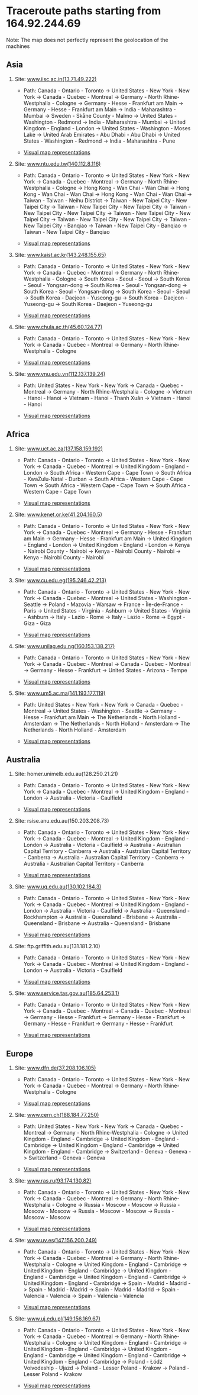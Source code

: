 # Traceroute paths starting from 164.92.244.69

Note: The map does not perfectly represent the geolocation of the machines

## Asia

1. Site: www.iisc.ac.in(13.71.49.222)

   - Path: 
Canada - Ontario - Toronto -> United States - New York - New York -> Canada - Quebec - Montreal -> Germany - North Rhine-Westphalia - Cologne -> Germany - Hesse - Frankfurt am Main -> Germany - Hesse - Frankfurt am Main -> India - Maharashtra - Mumbai -> Sweden - Skåne County - Malmo -> United States - Washington - Redmond -> India - Maharashtra - Mumbai -> United Kingdom - England - London -> United States - Washington - Moses Lake -> United Arab Emirates - Abu Dhabi - Abu Dhabi -> United States - Washington - Redmond -> India - Maharashtra - Pune

   - [Visual map representations](docs/dns_solved_ips/maps/Asia/out_map_1.html)

2. Site: www.ntu.edu.tw(140.112.8.116)

   - Path: 
Canada - Ontario - Toronto -> United States - New York - New York -> Canada - Quebec - Montreal -> Germany - North Rhine-Westphalia - Cologne -> Hong Kong - Wan Chai - Wan Chai -> Hong Kong - Wan Chai - Wan Chai -> Hong Kong - Wan Chai - Wan Chai -> Taiwan - Taiwan - Neihu District -> Taiwan - New Taipei City - New Taipei City -> Taiwan - New Taipei City - New Taipei City -> Taiwan - New Taipei City - New Taipei City -> Taiwan - New Taipei City - New Taipei City -> Taiwan - New Taipei City - New Taipei City -> Taiwan - New Taipei City - Banqiao -> Taiwan - New Taipei City - Banqiao -> Taiwan - New Taipei City - Banqiao

   - [Visual map representations](docs/dns_solved_ips/maps/Asia/out_map_2.html)

3. Site: www.kaist.ac.kr(143.248.155.65)

   - Path: 
Canada - Ontario - Toronto -> United States - New York - New York -> Canada - Quebec - Montreal -> Germany - North Rhine-Westphalia - Cologne -> South Korea - Seoul - Seoul -> South Korea - Seoul - Yongsan-dong -> South Korea - Seoul - Yongsan-dong -> South Korea - Seoul - Yongsan-dong -> South Korea - Seoul - Seoul -> South Korea - Daejeon - Yuseong-gu -> South Korea - Daejeon - Yuseong-gu -> South Korea - Daejeon - Yuseong-gu

   - [Visual map representations](docs/dns_solved_ips/maps/Asia/out_map_3.html)

4. Site: www.chula.ac.th(45.60.124.77)

   - Path: 
Canada - Ontario - Toronto -> United States - New York - New York -> Canada - Quebec - Montreal -> Germany - North Rhine-Westphalia - Cologne

   - [Visual map representations](docs/dns_solved_ips/maps/Asia/out_map_4.html)

5. Site: www.vnu.edu.vn(112.137.139.24)

   - Path: 
United States - New York - New York -> Canada - Quebec - Montreal -> Germany - North Rhine-Westphalia - Cologne -> Vietnam - Hanoi - Hanoi -> Vietnam - Hanoi - Thanh Xuân -> Vietnam - Hanoi - Hanoi

   - [Visual map representations](docs/dns_solved_ips/maps/Asia/out_map_5.html)

## Africa

1. Site: www.uct.ac.za(137.158.159.192)

   - Path: 
Canada - Ontario - Toronto -> United States - New York - New York -> Canada - Quebec - Montreal -> United Kingdom - England - London -> South Africa - Western Cape - Cape Town -> South Africa - KwaZulu-Natal - Durban -> South Africa - Western Cape - Cape Town -> South Africa - Western Cape - Cape Town -> South Africa - Western Cape - Cape Town

   - [Visual map representations](docs/dns_solved_ips/maps/Africa/out_map_1.html)

2. Site: www.kenet.or.ke(41.204.160.5)

   - Path: 
Canada - Ontario - Toronto -> United States - New York - New York -> Canada - Quebec - Montreal -> Germany - Hesse - Frankfurt am Main -> Germany - Hesse - Frankfurt am Main -> United Kingdom - England - London -> United Kingdom - England - London -> Kenya - Nairobi County - Nairobi -> Kenya - Nairobi County - Nairobi -> Kenya - Nairobi County - Nairobi

   - [Visual map representations](docs/dns_solved_ips/maps/Africa/out_map_2.html)

3. Site: www.cu.edu.eg(195.246.42.213)

   - Path: 
Canada - Ontario - Toronto -> United States - New York - New York -> Canada - Quebec - Montreal -> United States - Washington - Seattle -> Poland - Mazovia - Warsaw -> France - Île-de-France - Paris -> United States - Virginia - Ashburn -> United States - Virginia - Ashburn -> Italy - Lazio - Rome -> Italy - Lazio - Rome -> Egypt - Giza - Giza

   - [Visual map representations](docs/dns_solved_ips/maps/Africa/out_map_3.html)

4. Site: www.unilag.edu.ng(160.153.138.217)

   - Path: 
Canada - Ontario - Toronto -> United States - New York - New York -> Canada - Quebec - Montreal -> Canada - Quebec - Montreal -> Germany - Hesse - Frankfurt -> United States - Arizona - Tempe

   - [Visual map representations](docs/dns_solved_ips/maps/Africa/out_map_4.html)

5. Site: www.um5.ac.ma(141.193.177.119)

   - Path: 
United States - New York - New York -> Canada - Quebec - Montreal -> United States - Washington - Seattle -> Germany - Hesse - Frankfurt am Main -> The Netherlands - North Holland - Amsterdam -> The Netherlands - North Holland - Amsterdam -> The Netherlands - North Holland - Amsterdam

   - [Visual map representations](docs/dns_solved_ips/maps/Africa/out_map_5.html)

## Australia

1. Site: homer.unimelb.edu.au(128.250.21.21)

   - Path: 
Canada - Ontario - Toronto -> United States - New York - New York -> Canada - Quebec - Montreal -> United Kingdom - England - London -> Australia - Victoria - Caulfield

   - [Visual map representations](docs/dns_solved_ips/maps/Australia/out_map_1.html)

2. Site: rsise.anu.edu.au(150.203.208.73)

   - Path: 
Canada - Ontario - Toronto -> United States - New York - New York -> Canada - Quebec - Montreal -> United Kingdom - England - London -> Australia - Victoria - Caulfield -> Australia - Australian Capital Territory - Canberra -> Australia - Australian Capital Territory - Canberra -> Australia - Australian Capital Territory - Canberra -> Australia - Australian Capital Territory - Canberra

   - [Visual map representations](docs/dns_solved_ips/maps/Australia/out_map_2.html)

3. Site: www.uq.edu.au(130.102.184.3)

   - Path: 
Canada - Ontario - Toronto -> United States - New York - New York -> Canada - Quebec - Montreal -> United Kingdom - England - London -> Australia - Victoria - Caulfield -> Australia - Queensland - Rockhampton -> Australia - Queensland - Brisbane -> Australia - Queensland - Brisbane -> Australia - Queensland - Brisbane

   - [Visual map representations](docs/dns_solved_ips/maps/Australia/out_map_3.html)

4. Site: ftp.griffith.edu.au(131.181.2.10)

   - Path: 
Canada - Ontario - Toronto -> United States - New York - New York -> Canada - Quebec - Montreal -> United Kingdom - England - London -> Australia - Victoria - Caulfield

   - [Visual map representations](docs/dns_solved_ips/maps/Australia/out_map_4.html)

5. Site: www.service.tas.gov.au(185.64.253.1)

   - Path: 
Canada - Ontario - Toronto -> United States - New York - New York -> Canada - Quebec - Montreal -> Canada - Quebec - Montreal -> Germany - Hesse - Frankfurt -> Germany - Hesse - Frankfurt -> Germany - Hesse - Frankfurt -> Germany - Hesse - Frankfurt

   - [Visual map representations](docs/dns_solved_ips/maps/Australia/out_map_5.html)

## Europe

1. Site: www.dfn.de(37.208.106.105)

   - Path: 
Canada - Ontario - Toronto -> United States - New York - New York -> Canada - Quebec - Montreal -> Germany - North Rhine-Westphalia - Cologne

   - [Visual map representations](docs/dns_solved_ips/maps/Europe/out_map_1.html)

2. Site: www.cern.ch(188.184.77.250)

   - Path: 
United States - New York - New York -> Canada - Quebec - Montreal -> Germany - North Rhine-Westphalia - Cologne -> United Kingdom - England - Cambridge -> United Kingdom - England - Cambridge -> United Kingdom - England - Cambridge -> United Kingdom - England - Cambridge -> Switzerland - Geneva - Geneva -> Switzerland - Geneva - Geneva

   - [Visual map representations](docs/dns_solved_ips/maps/Europe/out_map_2.html)

3. Site: www.ras.ru(93.174.130.82)

   - Path: 
Canada - Ontario - Toronto -> United States - New York - New York -> Canada - Quebec - Montreal -> Germany - North Rhine-Westphalia - Cologne -> Russia - Moscow - Moscow -> Russia - Moscow - Moscow -> Russia - Moscow - Moscow -> Russia - Moscow - Moscow

   - [Visual map representations](docs/dns_solved_ips/maps/Europe/out_map_3.html)

4. Site: www.uv.es(147.156.200.249)

   - Path: 
Canada - Ontario - Toronto -> United States - New York - New York -> Canada - Quebec - Montreal -> Germany - North Rhine-Westphalia - Cologne -> United Kingdom - England - Cambridge -> United Kingdom - England - Cambridge -> United Kingdom - England - Cambridge -> United Kingdom - England - Cambridge -> United Kingdom - England - Cambridge -> Spain - Madrid - Madrid -> Spain - Madrid - Madrid -> Spain - Madrid - Madrid -> Spain - Valencia - Valencia -> Spain - Valencia - Valencia

   - [Visual map representations](docs/dns_solved_ips/maps/Europe/out_map_4.html)

5. Site: www.uj.edu.pl(149.156.169.67)

   - Path: 
Canada - Ontario - Toronto -> United States - New York - New York -> Canada - Quebec - Montreal -> Germany - North Rhine-Westphalia - Cologne -> United Kingdom - England - Cambridge -> United Kingdom - England - Cambridge -> United Kingdom - England - Cambridge -> United Kingdom - England - Cambridge -> United Kingdom - England - Cambridge -> Poland - Łódź Voivodeship - Ujazd -> Poland - Lesser Poland - Krakow -> Poland - Lesser Poland - Krakow

   - [Visual map representations](docs/dns_solved_ips/maps/Europe/out_map_5.html)

